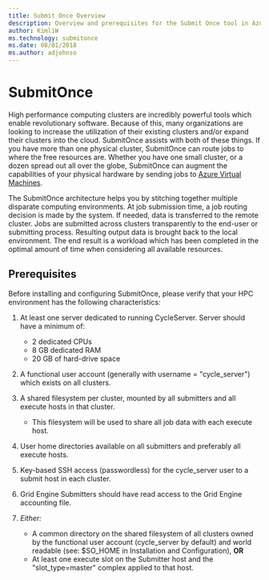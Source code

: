 ```yaml
---
title: Submit Once Overview
description: Overview and prerequisites for the Submit Once tool in Azure CycleCloud.
author: KimliW
ms.technology: submitonce
ms.date: 08/01/2018
ms.author: adjohnso
---
```


# SubmitOnce

High performance computing clusters are incredibly powerful tools which enable revolutionary software.
Because of this, many organizations are looking to increase the utilization of their existing clusters
and/or expand their clusters into the cloud. SubmitOnce assists with both of these things. If you have more than one physical cluster, SubmitOnce can route jobs to where the free resources are. Whether you have one small cluster, or a dozen spread out all over the globe, SubmitOnce can augment the capabilities of your physical hardware by sending jobs to [Azure Virtual Machines](https://azure.microsoft.com/services/virtual-machines/).

The SubmitOnce architecture helps you by stitching together multiple disparate computing environments.
At job submission time, a job routing decision is made by the system. If needed, data is transferred to the remote cluster. Jobs are submitted across clusters transparently to the end-user or submitting process. Resulting output data is brought back to the local environment. The end result is a workload which has been completed in the optimal amount of time when considering all available resources.

## Prerequisites

Before installing and configuring SubmitOnce, please verify that your HPC environment has the following characteristics:

1.  At least one server dedicated to running CycleServer. Server should have a minimum of:

      - 2 dedicated CPUs
      - 8 GB dedicated RAM
      - 20 GB of hard-drive space

2. A functional user account (generally with username = "cycle_server") which exists on all
   clusters.

3. A shared filesystem per cluster, mounted by all submitters and all execute hosts in that cluster.

   - This filesystem will be used to share all job data with each execute host.

4. User home directories available on all submitters and preferably all execute hosts.

5. Key-based SSH access (passwordless) for the cycle_server user to a submit host in each cluster.

6. Grid Engine Submitters should have read access to the Grid Engine accounting file.

7. *Either:*

   - A common directory on the shared filesystem of all clusters owned by the functional user
     account (cycle_server by default) and world readable (see: $SO_HOME in Installation and Configuration), **OR**
   - At least one execute slot on the Submitter host and the "slot_type=master" complex
     applied to that host.
